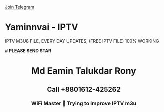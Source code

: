 
<a target="_blank" href="https://t.me/eamintalukdar/">Join Telegram</a>


# Yaminnvai - IPTV 
IPTV M3U8 FILE, EVERY DAY UPDATES, (FREE IPTV FILE) 100% WORKING


**# PLEASE SEND STAR**



<h1 align="center">Md Eamin Talukdar Rony</h1>
<h2 align="center">Call +8801612-425262</h2>
<h3 align="center">WiFi Master 📡 Trying to improve IPTV m3u</h3>
